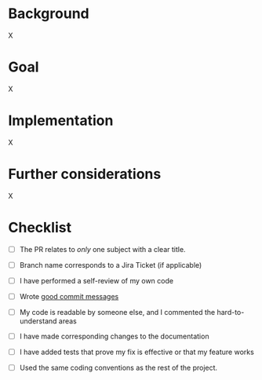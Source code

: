 # Background

X

# Goal

X

# Implementation

X

# Further considerations

X

# Checklist

- [ ] The PR relates to *only* one subject with a clear title.
- [ ] Branch name corresponds to a Jira Ticket (if applicable)
- [ ] I have performed a self-review of my own code
- [ ] Wrote [good commit messages](http://chris.beams.io/posts/git-commit/)
- [ ] My code is readable by someone else, and I commented the hard-to-understand areas
- [ ] I have made corresponding changes to the documentation
- [ ] I have added tests that prove my fix is effective or that my feature works
- [ ] Used the same coding conventions as the rest of the project.


